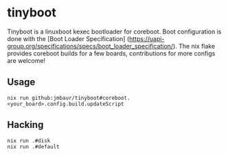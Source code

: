 # tinyboot

Tinyboot is a linuxboot kexec bootloader for coreboot. Boot configuration is
done with the [Boot Loader Specification]
(https://uapi-group.org/specifications/specs/boot_loader_specification/). The
nix flake provides coreboot builds for a few boards, contributions for more
configs are welcome!

## Usage

```
nix run github:jmbaur/tinyboot#coreboot.<your_board>.config.build.updateScript
```

## Hacking

```
nix run .#disk
nix run .#default
```
